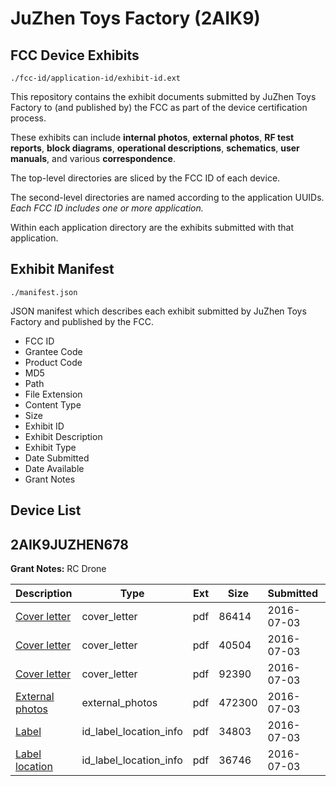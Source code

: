 # JuZhen Toys Factory (2AIK9)
## FCC Device Exhibits

```
./fcc-id/application-id/exhibit-id.ext
```

This repository contains the exhibit documents submitted by JuZhen Toys Factory to (and published by) the FCC as part of the device certification process.

These exhibits can include **internal photos**, **external photos**, **RF test reports**, **block diagrams**, **operational descriptions**, **schematics**, **user manuals**, and various **correspondence**.

The top-level directories are sliced by the FCC ID of each device.

The second-level directories are named according to the application UUIDs. *Each FCC ID includes one or more application.*

Within each application directory are the exhibits submitted with that application. 

## Exhibit Manifest

```
./manifest.json
```

JSON manifest which describes each exhibit submitted by JuZhen Toys Factory and published by the FCC.

- FCC ID
- Grantee Code
- Product Code
- MD5
- Path
- File Extension
- Content Type
- Size
- Exhibit ID
- Exhibit Description
- Exhibit Type
- Date Submitted
- Date Available
- Grant Notes

## Device List
## 2AIK9JUZHEN678
**Grant Notes:** RC Drone

| Description | Type | Ext | Size | Submitted | Available |
| ----------- | ---- | --- | ---- | --------- | --------- |
| [Cover letter](2AIK9JUZHEN678/75ec5e616c8bbabf473bbfe5fdc260a1/3049101.pdf) | cover_letter | pdf | 86414 | 2016-07-03 | 2016-07-03 |
| [Cover letter](2AIK9JUZHEN678/75ec5e616c8bbabf473bbfe5fdc260a1/3049102.pdf) | cover_letter | pdf | 40504 | 2016-07-03 | 2016-07-03 |
| [Cover letter](2AIK9JUZHEN678/75ec5e616c8bbabf473bbfe5fdc260a1/3049103.pdf) | cover_letter | pdf | 92390 | 2016-07-03 | 2016-07-03 |
| [External photos](2AIK9JUZHEN678/75ec5e616c8bbabf473bbfe5fdc260a1/3040917.pdf) | external_photos | pdf | 472300 | 2016-07-03 | 2016-07-03 |
| [Label](2AIK9JUZHEN678/75ec5e616c8bbabf473bbfe5fdc260a1/3049105.pdf) | id_label_location_info | pdf | 34803 | 2016-07-03 | 2016-07-03 |
| [Label location](2AIK9JUZHEN678/75ec5e616c8bbabf473bbfe5fdc260a1/3049106.pdf) | id_label_location_info | pdf | 36746 | 2016-07-03 | 2016-07-03 |
